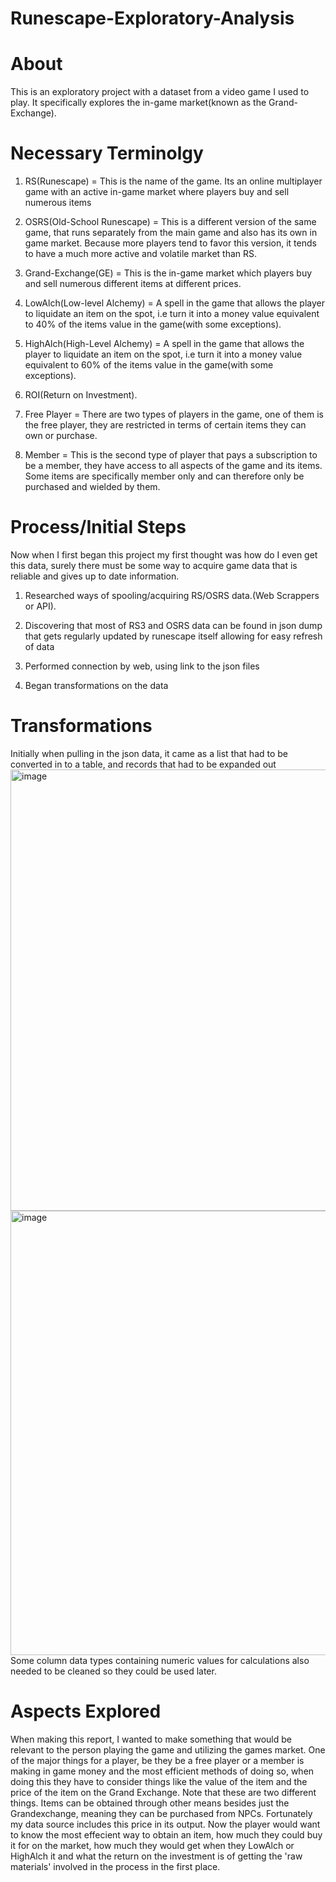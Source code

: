# Runescape-Exploratory-Analysis
# About
This is an exploratory project with a dataset from a video game I used to play. It specifically explores the in-game market(known as the Grand-Exchange).

# Necessary Terminolgy
1.  RS(Runescape) = This is the name of the game. Its an online multiplayer game with an active in-game market where players buy and sell numerous items

2.  OSRS(Old-School Runescape) = This is a different version of the same game, that runs separately from the main game and also has its own in game market. Because more players tend to favor this version, it tends to have a much more active and volatile market than RS.

3.  Grand-Exchange(GE) = This is the in-game market which players buy and sell numerous different items at different prices.

4.  LowAlch(Low-level Alchemy) = A spell in the game that allows the player to liquidate an item on the spot, i.e turn it into a money value equivalent to 40% of the items value in the game(with some exceptions).

5.  HighAlch(High-Level Alchemy) = A spell in the game that allows the player to liquidate an item on the spot, i.e turn it into a money value equivalent to 60% of the items value in the game(with some exceptions).

6.  ROI(Return on Investment).

7.  Free Player = There are two types of players in the game, one of them is the free player, they are restricted in terms of certain items they can own or purchase.

8.  Member = This is the second type of player that pays a subscription to be a member, they have access to all aspects of the game and its items. Some items are specifically member only and can therefore only be purchased and wielded by them.
# Process/Initial Steps
Now when I first began this project my first thought was how do I even get this data, surely there must be some way to acquire game data that is reliable and gives up to date information.

1. Researched ways of spooling/acquiring RS/OSRS data.(Web Scrappers or API).

2. Discovering that most of RS3 and OSRS data can be found in json dump that gets regularly updated by runescape itself allowing for easy refresh of data

3. Performed connection by web, using link to the json files

4. Began transformations on the data

# Transformations
Initially when pulling in the json data, it came as a list that had to be converted in to a table, and records that had to be expanded out 
<img width="853" height="706" alt="image" src="https://github.com/user-attachments/assets/a7ae72ea-c7c9-41ff-b848-155845f205cf" />
<img width="1303" height="711" alt="image" src="https://github.com/user-attachments/assets/2f9251ea-c20c-4843-b85f-ae99f222245c" />
Some column data types containing numeric values for calculations also needed to be cleaned so they could be used later.
# Aspects Explored
When making this report, I wanted to make something that would be relevant to the person playing the game and utilizing the games market. One of the major things for a player, be they be a free player or a member is making in game money and the most efficient methods of doing so, when doing this they have to consider things like the value of the item and the price of the item on the Grand Exchange. Note that these are two different things. Items can be obtained through other means besides just the Grandexchange, meaning they can be purchased from NPCs. Fortunately my data source includes this price in its output. Now the player would want to know the most effecient way to obtain an item, how much they could buy it for on the market, how much they would get when they LowAlch or HighAlch it and what the return on the investment is of getting the 'raw materials' involved in the process in the first place.
